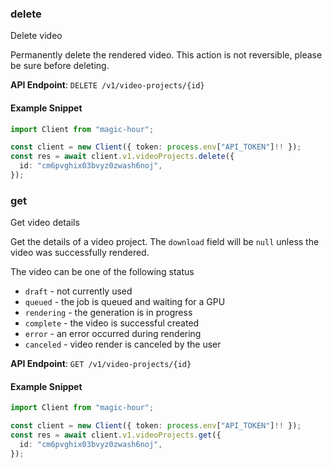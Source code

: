 
### delete <a name="delete"></a>
Delete video

Permanently delete the rendered video. This action is not reversible, please be sure before deleting.

**API Endpoint**: `DELETE /v1/video-projects/{id}`

#### Example Snippet

```typescript
import Client from "magic-hour";

const client = new Client({ token: process.env["API_TOKEN"]!! });
const res = await client.v1.videoProjects.delete({
  id: "cm6pvghix03bvyz0zwash6noj",
});
```

### get <a name="get"></a>
Get video details

Get the details of a video project. The `download` field will be `null` unless the video was successfully rendered.

The video can be one of the following status
- `draft` - not currently used
- `queued` - the job is queued and waiting for a GPU
- `rendering` - the generation is in progress
- `complete` - the video is successful created
- `error` - an error occurred during rendering
- `canceled` - video render is canceled by the user


**API Endpoint**: `GET /v1/video-projects/{id}`

#### Example Snippet

```typescript
import Client from "magic-hour";

const client = new Client({ token: process.env["API_TOKEN"]!! });
const res = await client.v1.videoProjects.get({
  id: "cm6pvghix03bvyz0zwash6noj",
});
```
